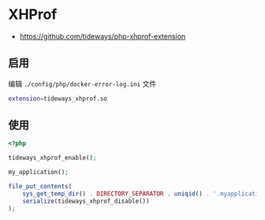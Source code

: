 # XHProf

* https://github.com/tideways/php-xhprof-extension

## 启用

编辑 `./config/php/docker-error-log.ini` 文件

```bash
extension=tideways_xhprof.so
```

## 使用

```php
<?php

tideways_xhprof_enable();

my_application();

file_put_contents(
    sys_get_temp_dir() . DIRECTORY_SEPARATOR . uniqid() . '.myapplication.xhprof',
    serialize(tideways_xhprof_disable())
);
```
